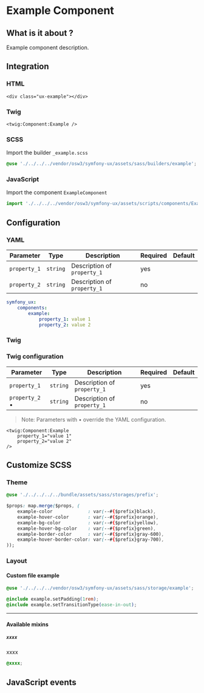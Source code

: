 # Example Component



## What is it about ?

Example component description.



## Integration

<!-- tabs:start -->
### **HTML**

```twig
<div class="ux-example"></div>
``` 

### **Twig**

```twig
<twig:Component:Example />
``` 

### **SCSS**

Import the builder `_example.scss`

```css 
@use './../../../vendor/osw3/symfony-ux/assets/sass/builders/example';
```

### **JavaScript**

Import the component `ExampleComponent`

```js
import './../../../vendor/osw3/symfony-ux/assets/scripts/components/ExampleComponent';
```
<!-- tabs:end -->



## Configuration

<!-- tabs:start -->
### **YAML**

| Parameter | Type | Description | Required | Default |
|-|-|-|-|-|
| `property_1` | `string` | Description of `property_1`  | yes |  |
| `property_2` | `string` | Description of `property_1`  | no |  |

```yaml
symfony_ux:
    components:
        example:
            property_1: value 1
            property_2: value 2
```

### **Twig**

### Twig configuration

| Parameter | Type | Description | Required | Default |
|-|-|-|-|-|
| `property_1` | `string` | Description of `property_1`  | yes |  |
| `property_2` • | `string` | Description of `property_1`  | no |  |

> Note: Parameters with • override the YAML configuration.

```twig 
<twig:Component:Example 
    property_1="value 1" 
    property_2="value 2"
/>
```
<!-- tabs:end -->




## Customize SCSS

<!-- tabs:start -->

### **Theme**

```css 
@use './../../../../bundle/assets/sass/storages/prefix';

$props: map.merge($props, (
    example-color             : var(--#{$prefix}black),
    example-hover-color       : var(--#{$prefix}orange),
    example-bg-color          : var(--#{$prefix}yellow),
    example-hover-bg-color    : var(--#{$prefix}green),
    example-border-color      : var(--#{$prefix}gray-600),
    example-hover-border-color: var(--#{$prefix}gray-700),
));
```

### **Layout**

#### Custom file example

```css 
@use './../../../vendor/osw3/symfony-ux/assets/sass/storage/example';

@include example.setPadding(1rem);
@include example.setTransitionType(ease-in-out);
```

<hr>

#### Available mixins

##### `xxxx`

xxxx

```css 
@xxxx;
```
<!-- tabs:end -->




## JavaScript events
